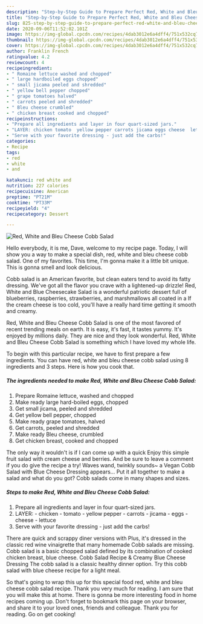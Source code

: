```yaml
---
description: "Step-by-Step Guide to Prepare Perfect Red, White and Bleu Cheese Cobb Salad"
title: "Step-by-Step Guide to Prepare Perfect Red, White and Bleu Cheese Cobb Salad"
slug: 825-step-by-step-guide-to-prepare-perfect-red-white-and-bleu-cheese-cobb-salad
date: 2020-09-06T11:52:02.101Z
image: https://img-global.cpcdn.com/recipes/4dab3012e6a4dff4/751x532cq70/red-white-and-bleu-cheese-cobb-salad-recipe-main-photo.jpg
thumbnail: https://img-global.cpcdn.com/recipes/4dab3012e6a4dff4/751x532cq70/red-white-and-bleu-cheese-cobb-salad-recipe-main-photo.jpg
cover: https://img-global.cpcdn.com/recipes/4dab3012e6a4dff4/751x532cq70/red-white-and-bleu-cheese-cobb-salad-recipe-main-photo.jpg
author: Franklin French
ratingvalue: 4.2
reviewcount: 4
recipeingredient:
- " Romaine lettuce washed and chopped"
- " large hardboiled eggs chopped"
- " small jicama peeled and shredded"
- " yellow bell pepper chopped"
- " grape tomatoes halved"
- " carrots peeled and shredded"
- " Bleu cheese crumbled"
- " chicken breast cooked and chopped"
recipeinstructions:
- "Prepare all ingredients and layer in four quart-sized jars."
- "LAYER: chicken tomato  yellow pepper carrots jicama eggs cheese  lettuce"
- "Serve with your favorite dressing - just add the carbs!"
categories:
- Recipe
tags:
- red
- white
- and

katakunci: red white and 
nutrition: 227 calories
recipecuisine: American
preptime: "PT21M"
cooktime: "PT33M"
recipeyield: "4"
recipecategory: Dessert

---
```



![Red, White and Bleu Cheese Cobb Salad](https://img-global.cpcdn.com/recipes/4dab3012e6a4dff4/751x532cq70/red-white-and-bleu-cheese-cobb-salad-recipe-main-photo.jpg)

Hello everybody, it is me, Dave, welcome to my recipe page. Today, I will show you a way to make a special dish, red, white and bleu cheese cobb salad. One of my favorites. This time, I'm gonna make it a little bit unique. This is gonna smell and look delicious.

Cobb salad is an American favorite, but clean eaters tend to avoid its fatty dressing. We&#39;ve got all the flavor you crave with a lightened-up drizzle! Red, White and Blue Cheesecake Salad is a wonderful patriotic dessert full of blueberries, raspberries, strawberries, and marshmallows all coated in a If the cream cheese is too cold, you&#39;ll have a really hard time getting it smooth and creamy.

Red, White and Bleu Cheese Cobb Salad is one of the most favored of recent trending meals on earth. It is easy, it's fast, it tastes yummy. It's enjoyed by millions daily. They are nice and they look wonderful. Red, White and Bleu Cheese Cobb Salad is something which I have loved my whole life.


To begin with this particular recipe, we have to first prepare a few ingredients. You can have red, white and bleu cheese cobb salad using 8 ingredients and 3 steps. Here is how you cook that.

<!--inarticleads1-->

##### The ingredients needed to make Red, White and Bleu Cheese Cobb Salad:

1. Prepare  Romaine lettuce, washed and chopped
1. Make ready  large hard-boiled eggs, chopped
1. Get  small jicama, peeled and shredded
1. Get  yellow bell pepper, chopped
1. Make ready  grape tomatoes, halved
1. Get  carrots, peeled and shredded
1. Make ready  Bleu cheese, crumbled
1. Get  chicken breast, cooked and chopped


The only way it wouldn&#39;t is if I can come up with a quick Enjoy this simple fruit salad with cream cheese and berries. And be sure to leave a comment if you do give the recipe a try! Waves wand, twinkly sounds~ a Vegan Cobb Salad with Blue Cheese Dressing appears… Put it all together to make a salad and what do you got? Cobb salads come in many shapes and sizes. 

<!--inarticleads2-->

##### Steps to make Red, White and Bleu Cheese Cobb Salad:

1. Prepare all ingredients and layer in four quart-sized jars.
1. LAYER: - chicken - tomato  - yellow pepper - carrots - jicama - eggs - cheese  - lettuce
1. Serve with your favorite dressing - just add the carbs!


There are quick and scrappy diner versions with Plus, it&#39;s dressed in the classic red wine vinaigrette that many homemade Cobb salads are missing. Cobb salad is a basic chopped salad defined by its combination of cooked chicken breast, blue cheese. Cobb Salad Recipe &amp; Creamy Blue Cheese Dressing The cobb salad is a classic healthy dinner option. Try this cobb salad with blue cheese recipe for a light meal. 

So that's going to wrap this up for this special food red, white and bleu cheese cobb salad recipe. Thank you very much for reading. I am sure that you will make this at home. There is gonna be more interesting food in home recipes coming up. Don't forget to bookmark this page on your browser, and share it to your loved ones, friends and colleague. Thank you for reading. Go on get cooking!
